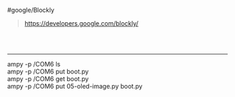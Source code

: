 #google/Blockly 

> https://developers.google.com/blockly/<br/>


<br/><br/>
<hr/>
ampy -p /COM6 ls<br/>
ampy -p /COM6 put boot.py<br/>
ampy -p /COM6 get boot.py<br/>
ampy -p /COM6 put 05-oled-image.py boot.py<br/>
